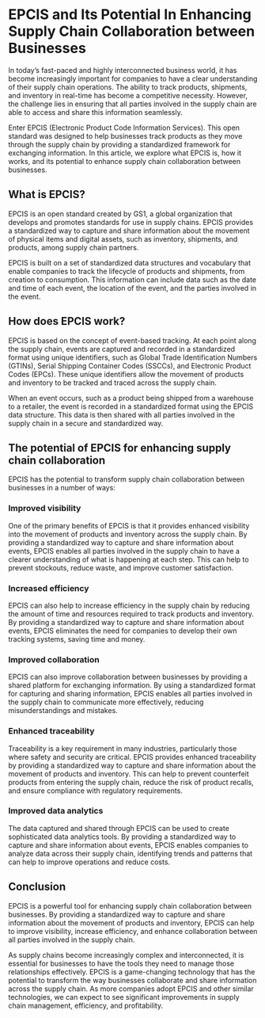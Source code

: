 # EPCIS and Its Potential In Enhancing Supply Chain Collaboration between Businesses

In today’s fast-paced and highly interconnected business world, it has become increasingly important for companies to have a clear understanding of their supply chain operations. The ability to track products, shipments, and inventory in real-time has become a competitive necessity. However, the challenge lies in ensuring that all parties involved in the supply chain are able to access and share this information seamlessly.

Enter EPCIS (Electronic Product Code Information Services). This open standard was designed to help businesses track products as they move through the supply chain by providing a standardized framework for exchanging information. In this article, we explore what EPCIS is, how it works, and its potential to enhance supply chain collaboration between businesses.

## What is EPCIS?

EPCIS is an open standard created by GS1, a global organization that develops and promotes standards for use in supply chains. EPCIS provides a standardized way to capture and share information about the movement of physical items and digital assets, such as inventory, shipments, and products, among supply chain partners.

EPCIS is built on a set of standardized data structures and vocabulary that enable companies to track the lifecycle of products and shipments, from creation to consumption. This information can include data such as the date and time of each event, the location of the event, and the parties involved in the event.

## How does EPCIS work?

EPCIS is based on the concept of event-based tracking. At each point along the supply chain, events are captured and recorded in a standardized format using unique identifiers, such as Global Trade Identification Numbers (GTINs), Serial Shipping Container Codes (SSCCs), and Electronic Product Codes (EPCs). These unique identifiers allow the movement of products and inventory to be tracked and traced across the supply chain.

When an event occurs, such as a product being shipped from a warehouse to a retailer, the event is recorded in a standardized format using the EPCIS data structure. This data is then shared with all parties involved in the supply chain in a secure and standardized way.

## The potential of EPCIS for enhancing supply chain collaboration

EPCIS has the potential to transform supply chain collaboration between businesses in a number of ways:

### Improved visibility

One of the primary benefits of EPCIS is that it provides enhanced visibility into the movement of products and inventory across the supply chain. By providing a standardized way to capture and share information about events, EPCIS enables all parties involved in the supply chain to have a clearer understanding of what is happening at each step. This can help to prevent stockouts, reduce waste, and improve customer satisfaction.

### Increased efficiency

EPCIS can also help to increase efficiency in the supply chain by reducing the amount of time and resources required to track products and inventory. By providing a standardized way to capture and share information about events, EPCIS eliminates the need for companies to develop their own tracking systems, saving time and money.

### Improved collaboration

EPCIS can also improve collaboration between businesses by providing a shared platform for exchanging information. By using a standardized format for capturing and sharing information, EPCIS enables all parties involved in the supply chain to communicate more effectively, reducing misunderstandings and mistakes.

### Enhanced traceability

Traceability is a key requirement in many industries, particularly those where safety and security are critical. EPCIS provides enhanced traceability by providing a standardized way to capture and share information about the movement of products and inventory. This can help to prevent counterfeit products from entering the supply chain, reduce the risk of product recalls, and ensure compliance with regulatory requirements.

### Improved data analytics

The data captured and shared through EPCIS can be used to create sophisticated data analytics tools. By providing a standardized way to capture and share information about events, EPCIS enables companies to analyze data across their supply chain, identifying trends and patterns that can help to improve operations and reduce costs.

## Conclusion

EPCIS is a powerful tool for enhancing supply chain collaboration between businesses. By providing a standardized way to capture and share information about the movement of products and inventory, EPCIS can help to improve visibility, increase efficiency, and enhance collaboration between all parties involved in the supply chain.

As supply chains become increasingly complex and interconnected, it is essential for businesses to have the tools they need to manage those relationships effectively. EPCIS is a game-changing technology that has the potential to transform the way businesses collaborate and share information across the supply chain. As more companies adopt EPCIS and other similar technologies, we can expect to see significant improvements in supply chain management, efficiency, and profitability.

